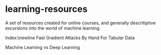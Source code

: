 # learning-resources

A set of resources created for online courses, and generally descritiptive excursions into the world of machine learning.

Index:\newline
Fast Gradient Attacks By Hand For Tabular Data

Machine Learning vs Deep Learning
